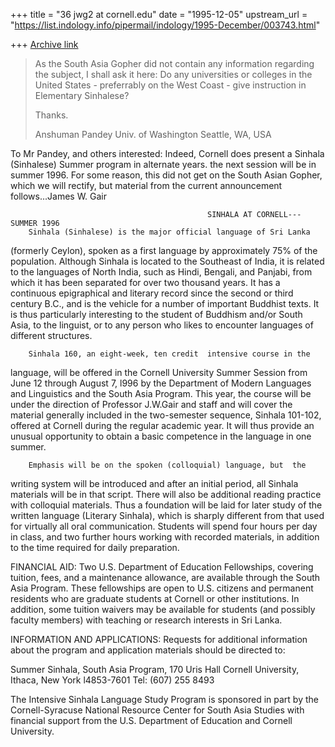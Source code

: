 +++
title = "36 jwg2 at cornell.edu"
date = "1995-12-05"
upstream_url = "https://list.indology.info/pipermail/indology/1995-December/003743.html"

+++
[Archive link](https://list.indology.info/pipermail/indology/1995-December/003743.html)

>As the South Asia Gopher did not contain any information regarding the
>subject, I shall ask it here: Do any universities or colleges in the United
>States - preferrably on the West Coast - give instruction in Elementary
>Sinhalese?
>
>Thanks.
>
>Anshuman Pandey
>Univ. of Washington
>Seattle, WA, USA

 To Mr Pandey, and others interested:
        Indeed, Cornell does present  a Sinhala (Sinhalese) Summer program
in alternate years. the next session will be in summer 1996. For some
reason, this did not get on the South Asian Gopher, which we will rectify,
but material from the current announcement follows...James W. Gair

                                                SINHALA AT CORNELL---SUMMER 1996
        Sinhala (Sinhalese) is the major official language of Sri Lanka
(formerly Ceylon), spoken as a first language by approximately 75% of the
population. Although Sinhala is located to the Southeast of India, it is
related to the languages of North India, such as Hindi, Bengali, and
Panjabi, from which it has been separated for over two thousand years. It
has a continuous epigraphical and literary record since the second or third
century B.C., and is the vehicle for a number of important Buddhist texts.
It is thus particularly interesting to the student of Buddhism and/or South
Asia, to the linguist, or to any person who likes to encounter languages of
different structures.

        Sinhala 160, an eight-week, ten credit  intensive course in the
language, will be offered in the Cornell University Summer Session from
June 12 through August 7, l996 by the Department of Modern Languages and
Linguistics and the South Asia Program. This year, the course will be under
the direction of Professor J.W.Gair and staff and will cover the material
generally included in the two-semester sequence, Sinhala 101-102, offered
at Cornell during the regular academic year. It will thus provide an
unusual opportunity to obtain a basic competence in the language in one
summer.

        Emphasis will be on the spoken (colloquial) language, but  the
writing system will be introduced and after an initial period, all Sinhala
materials will be in that script.  There will also be additional reading
practice with colloquial materials.  Thus a foundation will be laid for
later study of the written language (Literary Sinhala), which is sharply
different from that used for virtually all oral communication. Students
will spend four hours per day in class, and two further hours working with
recorded materials, in addition to the time required for daily preparation.

FINANCIAL AID:  Two U.S. Department of Education Fellowships, covering
tuition, fees, and a maintenance allowance, are available through the South
Asia Program.  These fellowships are open to U.S. citizens and permanent
residents who are graduate students at Cornell or other institutions.  In
addition, some tuition waivers may be available for students (and possibly
faculty members) with teaching or research interests in Sri Lanka.

INFORMATION AND APPLICATIONS: Requests for additional information about the
program and application materials should be directed to:

Summer Sinhala, South Asia Program, 170 Uris Hall
Cornell University, Ithaca, New York l4853-7601
Tel: (607) 255 8493

The Intensive Sinhala Language Study Program is sponsored in part by the
Cornell-Syracuse National Resource Center for South Asia Studies with
financial support from the U.S. Department of Education and Cornell
University.







